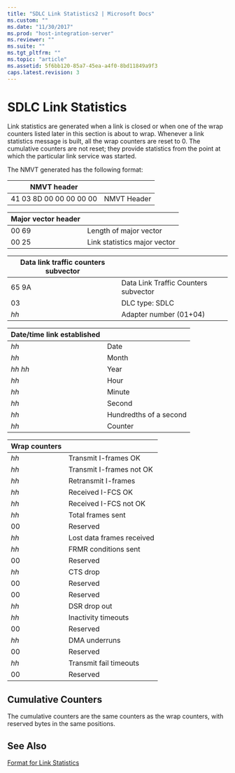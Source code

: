 ```yaml
---
title: "SDLC Link Statistics2 | Microsoft Docs"
ms.custom: ""
ms.date: "11/30/2017"
ms.prod: "host-integration-server"
ms.reviewer: ""
ms.suite: ""
ms.tgt_pltfrm: ""
ms.topic: "article"
ms.assetid: 5f6bb120-85a7-45ea-a4f0-8bd11849a9f3
caps.latest.revision: 3
---
```

# SDLC Link Statistics
Link statistics are generated when a link is closed or when one of the wrap counters listed later in this section is about to wrap. Whenever a link statistics message is built, all the wrap counters are reset to 0. The cumulative counters are not reset; they provide statistics from the point at which the particular link service was started.  
  
 The NMVT generated has the following format:  
  
|NMVT header||  
|-----------------|------|  
|41 03 8D 00 00 00 00 00|NMVT Header|  
  
|Major vector header||  
|-------------------------|------|  
|00 69|Length of major vector|  
|00 25|Link statistics major vector|  
  
|Data link traffic counters subvector||  
|------------------------------------------|------|  
|65 9A|Data Link Traffic Counters subvector|  
|03|DLC type: SDLC|  
|*hh*|Adapter number (01+04)|  
  
|Date/time link established||  
|---------------------------------|------|  
|*hh*|Date|  
|*hh*|Month|  
|*hh* *hh*|Year|  
|*hh*|Hour|  
|*hh*|Minute|  
|*hh*|Second|  
|*hh*|Hundredths of a second|  
|*hh*|Counter|  
  
|Wrap counters||  
|-------------------|------|  
|*hh*|Transmit I-frames OK|  
|*hh*|Transmit I-frames not OK|  
|*hh*|Retransmit I-frames|  
|*hh*|Received I-FCS OK|  
|*hh*|Received I-FCS not OK|  
|*hh*|Total frames sent|  
|00|Reserved|  
|*hh*|Lost data frames received|  
|*hh*|FRMR conditions sent|  
|00|Reserved|  
|*hh*|CTS drop|  
|00|Reserved|  
|00|Reserved|  
|*hh*|DSR drop out|  
|*hh*|Inactivity timeouts|  
|00|Reserved|  
|*hh*|DMA underruns|  
|00|Reserved|  
|*hh*|Transmit fail timeouts|  
|00|Reserved|  
  
## Cumulative Counters  
 The cumulative counters are the same counters as the wrap counters, with reserved bytes in the same positions.  
  
## See Also  
 [Format for Link Statistics](../HIS2010/format-for-link-statistics2.md)